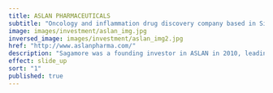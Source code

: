 ```yaml
---
title: ASLAN PHARMACEUTICALS
subtitle: "Oncology and inflammation drug discovery company based in Singapore, Taipei and Shanghai"
image: images/investment/aslan_img.jpg
inversed_image: images/investment/aslan_img2.jpg
href: "http://www.aslanpharma.com/"
description: "Sagamore was a founding investor in ASLAN in 2010, leading the Series A investment alongside its affiliate fund BV Healthcare.  The Series B financing was led by Shanghai-based Cenova Ventures with participation from Morningside Group and Taiwan-based XinChen Ventures followed by a Series C led by Singapore-based Temasek."
effect: slide_up
sort: "1"
published: true
---
```


